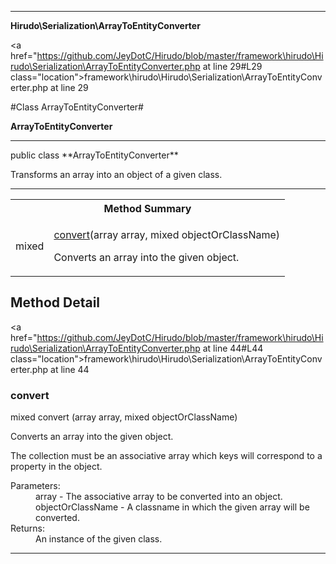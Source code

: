 
- - -

**Hirudo\Serialization\ArrayToEntityConverter**


<a href="https://github.com/JeyDotC/Hirudo/blob/master/framework\hirudo\Hirudo\Serialization\ArrayToEntityConverter.php at line 29#L29 class="location">framework\hirudo\Hirudo\Serialization\ArrayToEntityConverter.php at line 29</a>

#Class ArrayToEntityConverter#

**ArrayToEntityConverter**




- - -

<p class="signature">public  class **ArrayToEntityConverter**</p>

<div class="comment" id="overview_description"><p>Transforms an array into an object of a given class.</p></div>



- - -

<table id="summary_method">
<tr><th colspan="2">Method Summary</th></tr>
<tr>
<td><span class='k'></span> <span class='nx'>mixed</span></td>
<td class="description"><p class="name"><a href="#convert">convert</a>(array array, mixed objectOrClassName)</p><p class="description">Converts an array into the given object. </p></td>
</tr>
</table>

<h2 id="detail_method">Method Detail</h2>

<a href="https://github.com/JeyDotC/Hirudo/blob/master/framework\hirudo\Hirudo\Serialization\ArrayToEntityConverter.php at line 44#L44 class="location">framework\hirudo\Hirudo\Serialization\ArrayToEntityConverter.php at line 44</a>

<h3 id="convert()">convert</h3>
<span class='k'></span> <span class='nx'>mixed</span> <span class='nf'>convert</span> (array array, mixed objectOrClassName)

<div class="details">
<p>Converts an array into the given object.</p><p>The collection must be an associative array which keys will correspond to
a property in the object.</p><dl>
<dt>Parameters:</dt>
<dd>array - The associative array to be converted into an object.</dd>
<dd>objectOrClassName - A classname in which the given array will be converted.</dd>
<dt>Returns:</dt>
<dd>An instance of the given class.</dd>
</dl>
</div>

- - -


